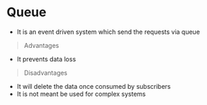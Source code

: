 # Queue

- It is an event driven system which send the requests via queue

> Advantages
- It prevents data loss 

> Disadvantages
- It will delete the data once consumed by subscribers
- It is not meant be used for complex systems
